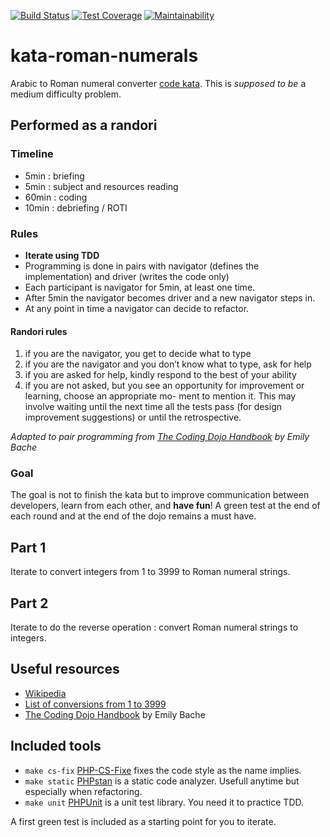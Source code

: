 [![Build Status](https://travis-ci.org/vdebes/kata-roman-numerals.svg?branch=master)](https://travis-ci.org/vdebes/kata-roman-numerals)
[![Test Coverage](https://api.codeclimate.com/v1/badges/d3212371239a59fae1e4/test_coverage)](https://codeclimate.com/github/vdebes/kata-roman-numerals/test_coverage)
[![Maintainability](https://api.codeclimate.com/v1/badges/d3212371239a59fae1e4/maintainability)](https://codeclimate.com/github/vdebes/kata-roman-numerals/maintainability)  

# kata-roman-numerals
Arabic to Roman numeral converter [code kata](http://codingdojo.org/kata/RomanNumerals/).
This is _supposed to be_ a medium difficulty problem.

## Performed as a randori
### Timeline
* 5min : briefing
* 5min : subject and resources reading
* 60min : coding
* 10min : debriefing / ROTI
### Rules
* **Iterate using TDD**
* Programming is done in pairs with navigator (defines the implementation) and driver (writes the code only)
* Each participant is navigator for 5min, at least one time.
* After 5min the navigator becomes driver and a new navigator steps in.
* At any point in time a navigator can decide to refactor.

#### Randori rules
1. if you are the navigator, you get to decide what to type
2. if you are the navigator and you don’t know what to
type, ask for help
3. if you are asked for help, kindly respond to the best of
your ability
4. if you are not asked, but you see an opportunity for
improvement or learning, choose an appropriate mo-
ment to mention it. This may involve waiting until the
next time all the tests pass (for design improvement
suggestions) or until the retrospective.

_Adapted to pair programming from [The Coding Dojo Handbook](https://leanpub.com/codingdojohandbook) by Emily Bache_

### Goal
The goal is not to finish the kata but to improve communication between developers, learn from each other, and __have fun__!
A green test at the end of each round and at the end of the dojo remains a must have.

## Part 1
Iterate to convert integers from 1 to 3999 to Roman numeral strings.

## Part 2
Iterate to do the reverse operation : convert Roman numeral strings to integers. 

## Useful resources
* [Wikipedia](https://en.wikipedia.org/wiki/Roman_numerals)
* [List of conversions from 1 to 3999](tests/roman.csv)
* [The Coding Dojo Handbook](https://leanpub.com/codingdojohandbook) by Emily Bache

## Included tools
* ```make cs-fix``` [PHP-CS-Fixe](https://github.com/FriendsOfPHP/PHP-CS-Fixer) fixes the code style as the name implies.
* ```make static``` [PHPstan](https://github.com/phpstan/phpstan) is a static code analyzer. Usefull anytime but especially when refactoring. 
* ```make unit``` [PHPUnit](https://github.com/sebastianbergmann/phpunit/) is a unit test library. You need it to practice TDD. 

A first green test is included as a starting point for you to iterate.
